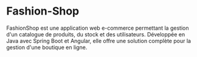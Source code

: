 # Fashion-Shop
FashionShop est une application web e-commerce permettant la gestion d'un catalogue de produits, du stock et des utilisateurs. Développée en Java avec Spring Boot et Angular, elle offre une solution complète pour la gestion d'une boutique en ligne.
